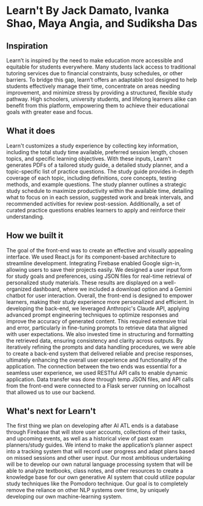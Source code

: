 # Learn't By Jack Damato, Ivanka Shao, Maya Angia, and Sudiksha Das

## Inspiration
Learn’t is inspired by the need to make education more accessible and equitable for students everywhere. Many students lack access to traditional tutoring services due to financial constraints, busy schedules, or other barriers. To bridge this gap, learn’t offers an adaptable tool designed to help students effectively manage their time, concentrate on areas needing improvement, and minimize stress by providing a structured, flexible study pathway. High schoolers, university students, and lifelong learners alike can benefit from this platform, empowering them to achieve their educational goals with greater ease and focus.
## What it does
Learn't customizes a study experience by collecting key information, including the total study time available, preferred session length, chosen topics, and specific learning objectives. With these inputs, Learn't generates PDFs of a tailored study guide, a detailed study planner, and a topic-specific list of practice questions. The study guide provides in-depth coverage of each topic, including definitions, core concepts, testing methods, and example questions. The study planner outlines a strategic study schedule to maximize productivity within the available time, detailing what to focus on in each session, suggested work and break intervals, and recommended activities for review post-session. Additionally, a set of curated practice questions enables learners to apply and reinforce their understanding.
## How we built it
The goal of the front-end was to create an effective and visually appealing interface.  We used React.js for its component-based architecture to streamline development. Integrating Firebase enabled Google sign-in, allowing users to save their projects easily. We designed a user input form for study goals and preferences, using JSON files for real-time retrieval of personalized study materials. These results are displayed on a well-organized dashboard, where we included a download option and a Gemini chatbot for user interaction. Overall, the front-end is designed to empower learners, making their study experience more personalized and efficient.
In developing the back-end, we leveraged Anthropic's Claude API, applying advanced prompt engineering techniques to optimize responses and improve the accuracy of generated content. This required extensive trial and error, particularly in fine-tuning prompts to retrieve data that aligned with user expectations. We also invested time in structuring and formatting the retrieved data, ensuring consistency and clarity across outputs. By iteratively refining the prompts and data handling procedures, we were able to create a back-end system that delivered reliable and precise responses, ultimately enhancing the overall user experience and functionality of the application.
The connection between the two ends was essential for a seamless user experience, we used RESTful API calls to enable dynamic application. Data transfer was done through temp JSON files, and API calls from the front-end were connected to a Flask server running on localhost that allowed us to use our backend.
## What's next for Learn't
The first thing we plan on developing after AI ATL ends is a database through Firebase that will store user accounts, collections of their tasks, and upcoming events, as well as a historical view of past exam planners/study guides. We intend to make the application’s planner aspect into a tracking system that will record user progress and adapt plans based on missed sessions and other user input. Our most ambitious undertaking will be to develop our own natural language processing system that will be able to analyze textbooks, class notes, and other resources to create a knowledge base for our own generative AI system that could utilize popular study techniques like the Pomodoro technique. Our goal is to completely remove the reliance on other NLP systems over time, by uniquely developing our own machine-learning system. 

